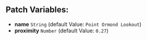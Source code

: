 ## Patch Variables:

* __name__ ```String``` (default Value: `Point Ormond Lookout`)
* __proximity__ ```Number``` (default Value: `0.27`)

